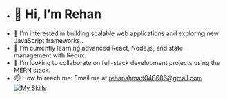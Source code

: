 - # 👋 Hi, I’m Rehan
- 👀 I’m interested in building scalable web applications and exploring new JavaScript frameworks..
- 🌱 I’m currently learning advanced React, Node.js, and state management with Redux.
- 💞️ I’m looking to collaborate on full-stack development projects using the MERN stack.
- 📫 How to reach me: Email me at rehanahmad048686@gmail.com
 [![My Skills](https://skillicons.dev/icons?i=js,react,nodejs,express,mongodb,mysql,redux,tailwind)](https://skillicons.dev)
